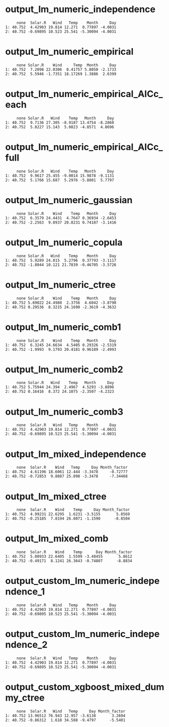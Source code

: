 # output_lm_numeric_independence

         none  Solar.R   Wind   Temp    Month     Day
    1: 40.752  4.42903 19.814 12.271  0.77897 -4.0031
    2: 40.752 -0.69895 10.523 25.541 -5.30094 -4.0031

# output_lm_numeric_empirical

         none Solar.R    Wind     Temp  Month     Day
    1: 40.752  7.2098 22.0306  0.41757 5.8050 -2.1733
    2: 40.752  5.5946 -1.7351 18.17269 1.3886  2.6399

# output_lm_numeric_empirical_AICc_each

         none Solar.R   Wind    Temp   Month     Day
    1: 40.752  9.7136 27.305 -8.9187 13.4754 -8.2860
    2: 40.752  5.8227 15.143  5.0823 -4.8571  4.8696

# output_lm_numeric_empirical_AICc_full

         none Solar.R   Wind    Temp   Month     Day
    1: 40.752  9.9617 25.455 -9.0014 15.9878 -9.1131
    2: 40.752  5.1766 15.687  5.2976 -5.8801  5.7797

# output_lm_numeric_gaussian

         none Solar.R    Wind    Temp   Month     Day
    1: 40.752  6.3579 24.4431  4.7647 0.36934 -2.6453
    2: 40.752 -2.2563  9.8937 20.8231 0.74187 -3.1416

# output_lm_numeric_copula

         none Solar.R   Wind    Temp    Month     Day
    1: 40.752  5.9289 24.815  5.2796  0.37793 -3.1117
    2: 40.752 -1.8044 10.121 21.7839 -0.46705 -3.5726

# output_lm_numeric_ctree

         none Solar.R    Wind    Temp   Month     Day
    1: 40.752 5.69022 24.4988  2.3756  4.6042 -3.8790
    2: 40.752 0.29536  8.3215 24.1690 -2.3619 -4.3632

# output_lm_numeric_comb1

         none Solar.R    Wind    Temp   Month     Day
    1: 40.752  6.3245 24.6634  4.5405 0.29326 -2.5319
    2: 40.752 -1.9993  9.1793 20.4181 0.96189 -2.4993

# output_lm_numeric_comb2

         none Solar.R   Wind    Temp   Month     Day
    1: 40.752 5.75944 24.394  2.4967  4.5293 -3.8896
    2: 40.752 0.16416  8.372 24.1075 -2.3507 -4.2323

# output_lm_numeric_comb3

         none  Solar.R   Wind   Temp    Month     Day
    1: 40.752  4.42903 19.814 12.271  0.77897 -4.0031
    2: 40.752 -0.69895 10.523 25.541 -5.30094 -4.0031

# output_lm_mixed_independence

         none  Solar.R    Wind   Temp     Day Month_factor
    1: 40.752  4.61196 18.6061 12.444 -3.3478     -0.72777
    2: 40.752 -0.72853  9.8887 25.898 -3.3478     -7.34468

# output_lm_mixed_ctree

         none  Solar.R    Wind    Temp     Day Month_factor
    1: 40.752  4.99231 22.6295  1.6231 -3.5155       5.8569
    2: 40.752 -0.25185  7.8194 26.8071 -1.1590      -8.8504

# output_lm_mixed_comb

         none  Solar.R    Wind    Temp      Day Month_factor
    1: 40.752  5.00933 22.6405  1.5599 -3.48455       5.8612
    2: 40.752 -0.49171  8.1241 26.3643 -0.74807      -8.8834

# output_custom_lm_numeric_independence_1

         none  Solar.R   Wind   Temp    Month     Day
    1: 40.752  4.42903 19.814 12.271  0.77897 -4.0031
    2: 40.752 -0.69895 10.523 25.541 -5.30094 -4.0031

# output_custom_lm_numeric_independence_2

         none  Solar.R   Wind   Temp    Month     Day
    1: 40.752  4.42903 19.814 12.271  0.77897 -4.0031
    2: 40.752 -0.69895 10.523 25.541 -5.30094 -4.0031

# output_custom_xgboost_mixed_dummy_ctree

         none  Solar.R   Wind   Temp     Day Month_factor
    1: 40.752 13.96512 76.943 12.957 -3.6138       3.2694
    2: 40.752 -0.86312  1.618 34.588 -9.4797      -5.5401


